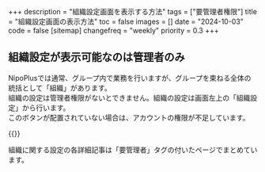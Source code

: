 +++
description = "組織設定画面を表示する方法"
tags = ["要管理者権限"]
title = "組織設定画面の表示方法"
toc = false
images = []
date = "2024-10-03"
code = false
[sitemap]
  changefreq = "weekly"
  priority = 0.3
+++

## 組織設定が表示可能なのは管理者のみ

NipoPlusでは通常、グループ内で業務を行いますが、グループを束ねる全体の統括として「組織」があります。  
組織の設定は管理者権限がないとできません。組織の設定は画面左上の「組織設定」から行います。  
このボタンが配置されていない場合は、アカウントの権限が不足しています。


{{<icatch filename="sosiki" msg="組織ボタンを押すと組織設定です" alice="ok">}}

組織に関する設定の各詳細記事は「要管理者」タグの付いたページでまとめています。